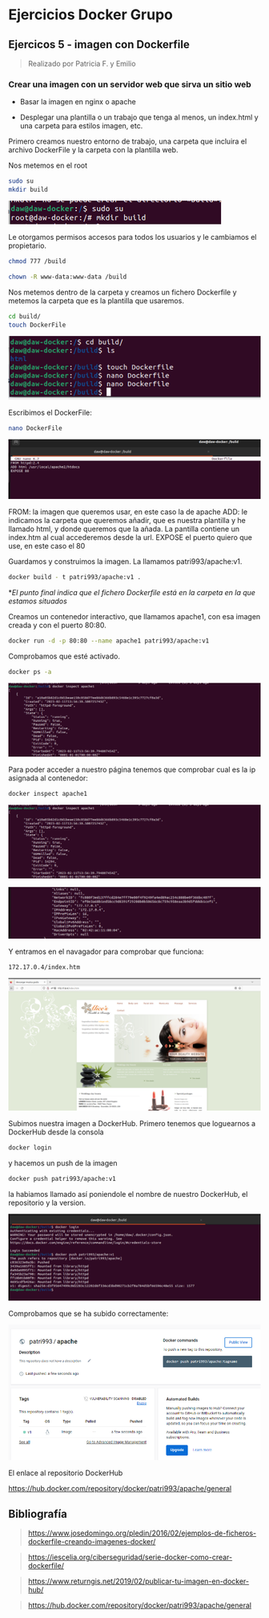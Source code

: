 # Ejercicios Docker Grupo

## Ejercicos 5 - imagen con Dockerfile

> Realizado por Patricia F. y Emilio

### Crear una imagen con un servidor web que sirva un sitio web

- Basar la imagen en nginx o apache

- Desplegar una plantilla o un trabajo que tenga al menos, un index.html y una carpeta para estilos imagen, etc.

Primero creamos nuestro entorno de trabajo, una carpeta que incluira el archivo DockerFile y la carpeta con la plantilla web.

Nos metemos en el root

```bash 
sudo su
mkdir build
```

![](assets/ejercicio51.png)

Le otorgamos permisos accesos para todos los usuarios y le cambiamos el propietario.

```bash 
chmod 777 /build
``` 

```bash
chown -R www-data:www-data /build
```

Nos metemos dentro de la carpeta y creamos un fichero Dockerfile y metemos la carpeta que es la plantilla que usaremos.

```bash
cd build/
touch DockerFile
``` 

![](assets/ejercicio52.png)

Escribimos el DockerFile:

```bash
nano DockerFile
```

![](assets/ejercicio53.png)

FROM: la imagen que queremos usar, en este caso la de apache 
ADD: le indicamos la carpeta que queremos añadir, que es nuestra plantilla y he llamado html, y donde queremos que la añada. La pantilla contiene un index.htm al cual accederemos desde la url.
EXPOSE el puerto quiero que use, en este caso el 80

Guardamos y construimos la imagen. La llamamos patri993/apache:v1.
```bash
docker build - t patri993/apache:v1 .
```
**El punto final indica que el fichero Dockerfile está en la carpeta en la que estamos situados*

Creamos un contenedor interactivo, que llamamos apache1, con esa imagen creada y con el puerto 80:80. 

```bash
docker run -d -p 80:80 --name apache1 patri993/apache:v1
```

Comprobamos que esté activado.

```bash
docker ps -a
```

![](assets/ejercicio55.png)

Para poder acceder a nuestro página tenemos que comprobar cual es la ip asignada al contenedor:

```bash
docker inspect apache1
```
![](assets/ejercicio55.png)

![](assets/ejercicio56.png)

Y entramos en el navagador para comprobar que funciona:

```bash
172.17.0.4/index.htm
```
![](assets/ejercicio57.png)

Subimos nuestra imagen a DockerHub.
Primero tenemos que loguearnos a DockerHub desde la consola

```bash 
docker login
```
y hacemos un push de la imagen

```bash
docker push patri993/apache:v1
```

la habiamos llamado así poniendole el nombre de nuestro DockerHub, el repositorio y la version.

![](assets/ejercicio58.png)

Comprobamos que se ha subido correctamente:

![](assets/ejercicio59.png)

El enlace al repositorio DockerHub

https://hub.docker.com/repository/docker/patri993/apache/general


## Bibliografía

> https://www.josedomingo.org/pledin/2016/02/ejemplos-de-ficheros-dockerfile-creando-imagenes-docker/

> https://iescelia.org/ciberseguridad/serie-docker-como-crear-dockerfile/

> https://www.returngis.net/2019/02/publicar-tu-imagen-en-docker-hub/

> https://hub.docker.com/repository/docker/patri993/apache/general